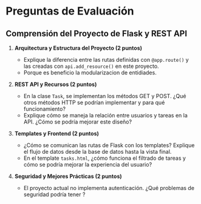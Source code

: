 # Preguntas de Evaluación

## Comprensión del Proyecto de Flask y REST API

1. **Arquitectura y Estructura del Proyecto (2 puntos)**

   - Explique la diferencia entre las rutas definidas con `@app.route()` y las creadas con `api.add_resource()` en este proyecto.
   - Porque es beneficio la modularizacion de entidiades.
2. **REST API y Recursos (2 puntos)**

   - En la clase `Task`, se implementan los métodos GET y POST. ¿Qué otros métodos HTTP se podrían implementar y para qué funcionamiento?
   - Explique cómo se maneja la relación entre usuarios y tareas en la API. ¿Cómo se podría mejorar este diseño?
3. **Templates y Frontend (2 puntos)**

   - ¿Cómo se comunican las rutas de Flask con los templates? Explique el flujo de datos desde la base de datos hasta la vista final.
   - En el template `tasks.html`, ¿cómo funciona el filtrado de tareas y cómo se podría mejorar la experiencia del usuario?
4. **Seguridad y Mejores Prácticas (2 puntos)**

   - El proyecto actual no implementa autenticación. ¿Qué problemas de seguridad podría tener ?
